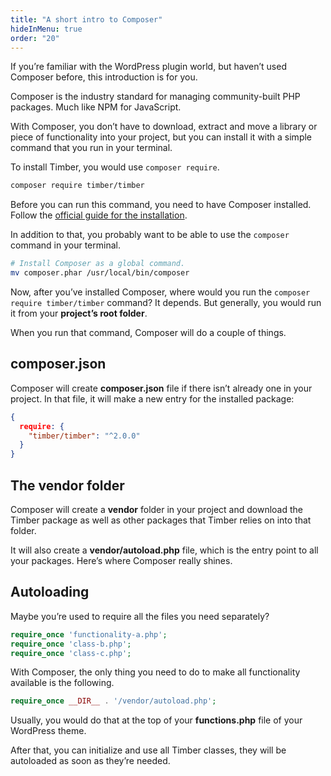 ```yaml
---
title: "A short intro to Composer"
hideInMenu: true
order: "20"
---
```


If you’re familiar with the WordPress plugin world, but haven’t used Composer before, this introduction is for you.

Composer is the industry standard for managing community-built PHP packages. Much like NPM for JavaScript.

With Composer, you don’t have to download, extract and move a library or piece of functionality into your project, but you can install it with a simple command that you run in your terminal.

To install Timber, you would use `composer require`.

```bash
composer require timber/timber
```

Before you can run this command, you need to have Composer installed. Follow the [official guide for the installation](https://getcomposer.org/download/).

In addition to that, you probably want to be able to use the `composer` command in your terminal.

```bash
# Install Composer as a global command.
mv composer.phar /usr/local/bin/composer
```

Now, after you’ve installed Composer, where would you run the `composer require timber/timber` command? It depends. But generally, you would run it from your **project’s root folder**.

When you run that command, Composer will do a couple of things.

## composer.json

Composer will create **composer.json** file if there isn’t already one in your project. In that file, it will make a new entry for the installed package:

```json
{
  require: {
    "timber/timber": "^2.0.0"
  }
}
```

## The vendor folder

Composer will create a **vendor** folder in your project and download the Timber package as well as other packages that Timber relies on into that folder.

It will also create a **vendor/autoload.php** file, which is the entry point to all your packages. Here’s where Composer really shines.

## Autoloading

Maybe you’re used to require all the files you need separately?

```php
require_once 'functionality-a.php';
require_once 'class-b.php';
require_once 'class-c.php';
```

With Composer, the only thing you need to do to make all functionality available is the following.

```php
require_once __DIR__ . '/vendor/autoload.php';
```

Usually, you would do that at the top of your **functions.php** file of your WordPress theme.

After that, you can initialize and use all Timber classes, they will be autoloaded as soon as they’re needed.
